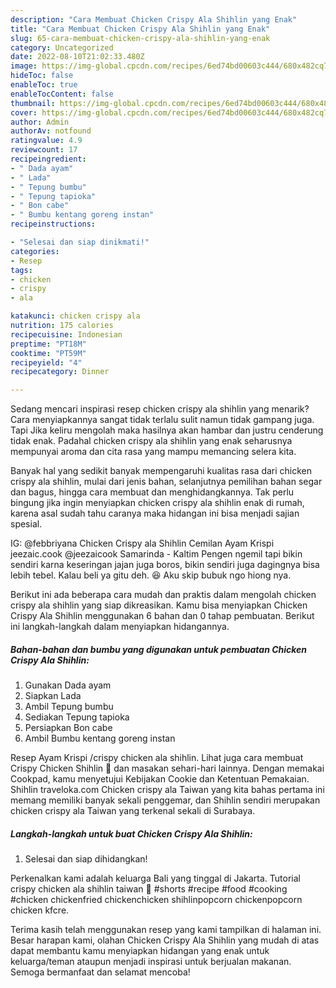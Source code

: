 ```yaml
---
description: "Cara Membuat Chicken Crispy Ala Shihlin yang Enak"
title: "Cara Membuat Chicken Crispy Ala Shihlin yang Enak"
slug: 65-cara-membuat-chicken-crispy-ala-shihlin-yang-enak
category: Uncategorized
date: 2022-08-10T21:02:33.480Z
image: https://img-global.cpcdn.com/recipes/6ed74bd00603c444/680x482cq70/chicken-crispy-ala-shihlin-foto-resep-utama.jpg
hideToc: false
enableToc: true
enableTocContent: false
thumbnail: https://img-global.cpcdn.com/recipes/6ed74bd00603c444/680x482cq70/chicken-crispy-ala-shihlin-foto-resep-utama.jpg
cover: https://img-global.cpcdn.com/recipes/6ed74bd00603c444/680x482cq70/chicken-crispy-ala-shihlin-foto-resep-utama.jpg
author: Admin
authorAv: notfound
ratingvalue: 4.9
reviewcount: 17
recipeingredient:
- " Dada ayam"
- " Lada"
- " Tepung bumbu"
- " Tepung tapioka"
- " Bon cabe"
- " Bumbu kentang goreng instan"
recipeinstructions:

- "Selesai dan siap dinikmati!"
categories:
- Resep
tags:
- chicken
- crispy
- ala

katakunci: chicken crispy ala 
nutrition: 175 calories
recipecuisine: Indonesian
preptime: "PT18M"
cooktime: "PT59M"
recipeyield: "4"
recipecategory: Dinner

---
```



Sedang mencari inspirasi resep chicken crispy ala shihlin yang menarik? Cara menyiapkannya sangat tidak terlalu sulit namun tidak gampang juga. Tapi Jika keliru mengolah maka hasilnya akan hambar dan justru cenderung tidak enak. Padahal chicken crispy ala shihlin yang enak seharusnya mempunyai aroma dan cita rasa yang mampu memancing selera kita.


Banyak hal yang sedikit banyak mempengaruhi kualitas rasa dari chicken crispy ala shihlin, mulai dari jenis bahan, selanjutnya pemilihan bahan segar dan bagus, hingga cara membuat dan menghidangkannya. Tak perlu bingung jika ingin menyiapkan chicken crispy ala shihlin enak di rumah, karena asal sudah tahu caranya maka hidangan ini bisa menjadi sajian spesial.

IG: @febbriyana Chicken Crispy ala Shihlin Cemilan Ayam Krispi jeezaic.cook @jeezaicook Samarinda - Kaltim Pengen ngemil tapi bikin sendiri karna keseringan jajan juga boros, bikin sendiri juga dagingnya bisa lebih tebel. Kalau beli ya gitu deh. 😆 Aku skip bubuk ngo hiong nya.


Berikut ini ada beberapa cara mudah dan praktis dalam mengolah chicken crispy ala shihlin yang siap dikreasikan. Kamu bisa menyiapkan Chicken Crispy Ala Shihlin menggunakan 6 bahan dan 0 tahap pembuatan. Berikut ini langkah-langkah dalam menyiapkan hidangannya.

<!--inarticleads1-->

##### Bahan-bahan dan bumbu yang digunakan untuk pembuatan Chicken Crispy Ala Shihlin:

1. Gunakan  Dada ayam
1. Siapkan  Lada
1. Ambil  Tepung bumbu
1. Sediakan  Tepung tapioka
1. Persiapkan  Bon cabe
1. Ambil  Bumbu kentang goreng instan


Resep Ayam Krispi /crispy chicken ala shihlin. Lihat juga cara membuat Crispy Chicken Shihlin 🍗 dan masakan sehari-hari lainnya. Dengan memakai Cookpad, kamu menyetujui Kebijakan Cookie dan Ketentuan Pemakaian. Shihlin traveloka.com Chicken crispy ala Taiwan yang kita bahas pertama ini memang memiliki banyak sekali penggemar, dan Shihlin sendiri merupakan chicken crispy ala Taiwan yang terkenal sekali di Surabaya. 

<!--inarticleads2-->

##### Langkah-langkah untuk buat Chicken Crispy Ala Shihlin:


1. Selesai dan siap dihidangkan!

Perkenalkan kami adalah keluarga Bali yang tinggal di Jakarta. Tutorial crispy chicken ala shihlin taiwan 🍗 #shorts #recipe #food #cooking #chicken chickenfried chickenchicken shihlinpopcorn chickenpopcorn chicken kfcre. 

Terima kasih telah menggunakan resep yang kami tampilkan di halaman ini. Besar harapan kami, olahan Chicken Crispy Ala Shihlin yang mudah di atas dapat membantu kamu menyiapkan hidangan yang enak untuk keluarga/teman ataupun menjadi inspirasi untuk berjualan makanan. Semoga bermanfaat dan selamat mencoba!
